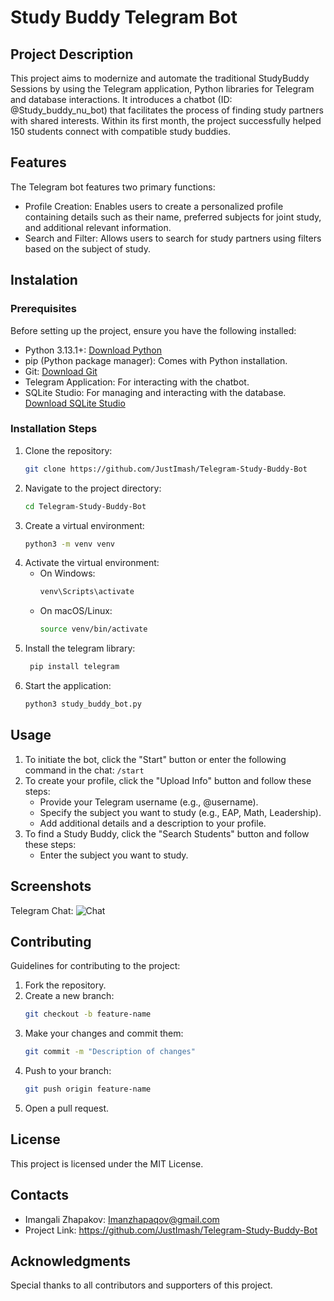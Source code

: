 # Study Buddy Telegram Bot
## Project Description
This project aims to modernize and automate the traditional StudyBuddy Sessions by using the Telegram application, Python libraries for Telegram and database interactions. It introduces a chatbot (ID: @Study_buddy_nu_bot) that facilitates the process of finding study partners with shared interests. Within its first month, the project successfully helped 150 students connect with compatible study buddies.
## Features
The Telegram bot features two primary functions:
+ Profile Creation: Enables users to create a personalized profile containing details such as their name, preferred subjects for joint study, and additional relevant information.
+ Search and Filter: Allows users to search for study partners using filters based on the subject of study.

## Instalation
### Prerequisites
Before setting up the project, ensure you have the following installed:
+ Python 3.13.1+: [Download Python](https://www.python.org/downloads/)
+ pip (Python package manager): Comes with Python installation.
+ Git: [Download Git](https://git-scm.com)
+ Telegram Application: For interacting with the chatbot.
+ SQLite Studio: For managing and interacting with the database. [Download SQLite Studio](https://sqlitestudio.pl)

### Installation Steps
1) Clone the repository:
    ```bash
    git clone https://github.com/JustImash/Telegram-Study-Buddy-Bot
2) Navigate to the project directory:
   ```bash
   cd Telegram-Study-Buddy-Bot
3) Create a virtual environment:
    ```bash
    python3 -m venv venv
4) Activate the virtual environment:
   + On Windows:
        ```bash
        venv\Scripts\activate
   + On macOS/Linux:
        ```bash
        source venv/bin/activate
5) Install the telegram library:  
   ```bash
    pip install telegram
6) Start the application:
   ```bash
   python3 study_buddy_bot.py

## Usage
1) To initiate the bot, click the "Start" button or enter the following command in the chat: ```/start``` 
2) To create your profile, click the "Upload Info" button and follow these steps:
    + Provide your Telegram username (e.g., @username).
    + Specify the subject you want to study (e.g., EAP, Math, Leadership).
    + Add additional details and a description to your profile.
3) To find a Study Buddy, click the "Search Students" button and follow these steps:
    + Enter the subject you want to study.


## Screenshots

Telegram Chat:
![Chat](chat.png)

## Contributing

Guidelines for contributing to the project:

1. Fork the repository.
2. Create a new branch:
   ```bash
   git checkout -b feature-name
3) Make your changes and commit them:
   ```bash
   git commit -m "Description of changes"
4) Push to your branch:
   ```bash 
   git push origin feature-name
5) Open a pull request.

## License

This project is licensed under the MIT License.

## Contacts
+ Imangali Zhapakov: Imanzhapaqov@gmail.com
+ Project Link: https://github.com/JustImash/Telegram-Study-Buddy-Bot
## Acknowledgments

Special thanks to all contributors and supporters of this project.